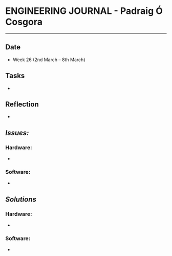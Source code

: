 
# **ENGINEERING JOURNAL - Padraig Ó Cosgora**
----------------------------------------------------------------------

## **Date**
-	Week 26 (2nd March – 8th March)

## **Tasks**
-

## **Reflection**
-

## **_Issues:_**

### **Hardware:**
-	

### **Software:**
-	

## **_Solutions_**

### **Hardware:**
-	


### **Software:**
-	
